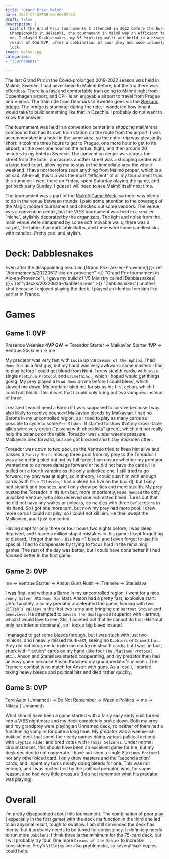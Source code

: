 ```yaml
---
title: "Grand Prix: Malmö"
date: 2022-07-02T00:00:00+02:00
draft: false
description: | 
  Last of the Grand Prix tournaments I attended in 2022 before the European
  Championship in Helsinki, the tournament in Malmö was an efficient trip for
  me. I played Dabblesnakes, my V5 Ministry multi-act build to a disappointing
  result of 0GW 0VP, after a combination of poor play and some insanely poor
  luck.
image: malmo.jpg
categories:
- "tournaments"

---
```

The last Grand Prix in the Covid-prolonged 2019-2022 season was held in Malmö,
Sweden. I had never been to Malmö before, but the trip there was effortless.
There is a fast and comfortable train going to Malmö right from Copenhagen
airport, and CPH is an enjoyable airport to travel from Prague and Vienna. The
train ride from Denmark to Sweden goes via
the [Øresund bridge](https://en.wikipedia.org/wiki/%C3%98resund_Bridge). The
bridge is stunning; during the ride, I wondered how long it would take to build
something like that in Czechia. I probably do not want to know the answer.

The tournament was held in a convention center in a shopping mall/arena compound
that had its own train station on the route from the airport. I was accommodated
in a hotel in the same area, so the entire trip was pleasantly short: it took me
three hours to get to Prague, one more hour to get to its airport, a little over
one hour on the actual flight, and then around 20 minutes to my hotel in Sweden.
The convention center was across the street from the hotel, and across another
street was a shopping center with a large food court, allowing me to stay in the
immediate area the whole weekend. I have not therefore seen anything from Malmö
proper, which is a bit sad. All-in-all, this trip was the most “efficient” of
all my tournament trips this summer: I went there on Friday, spent Saturday
playing the game, and got back early Sunday. I guess I will need to see Malmö
itself next time.

The tournament was a part of the [Malmö Game Week](https://malmogameweek.com/),
so there was plenty to do in the venue between rounds: I paid some attention to
the coverage of the Magic modern tournament and checked out some vendors. The
venue was a convention center, but the VtES tournament was held in a smaller
“niche”, stylishly decorated by the organizers. The light and noise from the
main venue were dampened by some soft movable walls, there was a carpet, the
tables had dark tablecloths, and there were some candlesticks with candles.
Pretty cool and stylish.

# Deck: Dabblesnakes

Even after the disappointing result on [Grand Prix: Aix-en-Provence]({{< ref "/tournaments/20220617-aix-en-provence" >}} "Grand Prix tournament in Aix-en-Provence"),
I gave my build of V5 Ministry called [Dabblesnakes]({{< ref "/decks/20220624-dabblesnakes" >}} "Dabblesnakes")
another shot because I enjoyed playing the deck. I played an identical version
like earlier in France.

# Games

## Game 1: 0VP

Presence Weenies **4VP GW** →️ Toreador Starter →️ Malkavian Starter **1VP** →️
Ventrue Stickmen →️ me

My predator was very fast with `Lodin` up via `Dreams of the Sphinx`. I
had `Nonu Dis` as a first guy, but my hand was very awkward: some masters I had
to play before I could get blood from Noni. I drew stealth cards, with just a
single `Platinum Protocol` and `CrimethInc.`, which I hoped would get things
going. My prey played a `Mind Numb` on me before I could bleed, which slowed me
down. My predator bled me for six as his first action, which I could not block.
This meant that I could only bring out two vampires instead of three.

I realized I would need a Baron if I was supposed to survive because I was also
likely to receive bounced Malkavian bleeds by Malkavian. I had no Barons in my
uncontrolled region, so I tried to play as many cards as possible to cycle to
some `Fee Stakes`. It started to show that my cross-table allies were very
green ("playing with checklists" green), which did not really help the balance
on the table. Toreador was under weenie pressure. Malkavian bled forward, but
she got blocked and hit by Stickmen often.

Toreador was down to two pool, so the Ventrue tried to keep him alive and passed
a `Parity Shift` moving three pool from my prey to the Toreador. I was also
getting bled but not by full force; I am unsure whether my predator wanted me to
do more damage forward or he did not have the cards. He pulled out a fourth
vampire as the only unlocked one. I still tried to go forward; my prey was at
eight, so in theory, I could oust him with enough cards (with `Club Illusion`, I
had a bleed for five on the board), but I only had stealth and bounces, and I
only drew politics and more stealth. My prey ousted the Toreador in his turn
but, more importantly, `Mind Numbed` the only unlocked Ventrue, who also
received one redirected bleed. Turns out that he did not have any wakes or
unlocks, so he dies with three `Deflections` in his hand. So I got one more
turn, but now my prey had more pool. I drew more cards I could not play, so I
could not kill him. He then swept the Malkavian, and I just conceded.

Having slept for only three or four hours two nights before, I was sleep
deprived, and I made a million stupid mistakes in this game: I kept forgetting
to discard, I forgot that `Nonu Dis` has +1 bleed, and I even forgot to use his
special. I had to compensate by trying to focus hard in the remaining games. The
rest of the day was better, but I could have done better if I had focused better
in the first game.

## Game 2: 0VP

me →️ Ventrue Starter →️ Anson Guns Rush →️ !Tremere →️ Stanislava

I was first, and without a Baron in my uncontrolled region, I went for a
nice `Jenny Silver` into `Nonu Dis` start. Anson had a pretty fast, explosive
start. Unfortunately, also my predator accelerated the game, leading with
two `Zillah’s Valleys` in the first two turns and bringing out `Hartmut Stover`
and `Genevieve`. He attempted to `Govern the Unaligned` at superior with
Hartmut, which I would love to see. Still, I pointed out that he cannot do
that (Hartmut only has inferior dominate), so I took a big bleed instead.

I managed to get some bleeds through, but I was stuck with just two minions, and
I heavily missed multi-act, seeing no `Dabblers` or `CrimethInc.`. Prey did not
block me to make me choke on stealth cards, but I was, in fact, stuck with *
action* cards on my hand (like four `The Platinum Protocol`, etc.). Anson and
Stanislava started cooperating, and my predator then had an easy game because
Anson thrashed my grandpredator's minions. The Tremere combat is no match for
Anson with guns. As a result, I started taking heavy bleeds and political hits
and died rather quickly.

## Game 3: 0VP

Tero Aalto (Unnamed) →️ Do Not Remember →️ Weenie Politics →️ me →️ Nikica (
Unnamed)

What should have been a game started with a fairly easy early oust turned into a
VtES nightmare and my deck completely broke down. Both my prey and my grandprey
were playing an Unnamed deck, so neither of them had a functioning vampire for
quite a long time. My predator was a weenie-ish political deck that spent their
early games doing various political actions with `Cryptic Rider` and bred votes
with `Praxis Seizures`. Under normal circumstances, this should have been an
excellent game for me, but my deck decided to not cooperate. I have not seen a
single `Platinum Protocol` nor any other bleed card. I only drew masters and the
“second action” cards, and I spent my turns mostly doing bleeds for one. This
was not enough, and I was ousted first by the political predator, who, for some
reason, also had very little pressure (I do not remember what his predator was
playing).

# Overall

I’m pretty disappointed about this tournament. The combination of poor play (
especially in the first game) with the deck malfunction in the third one led to
an abysmal result, tough to swallow. I am still convinced the deck has merits,
but it probably needs to be tuned for consistency. It definitely needs to run
more `Dabblers`; I think three is the minimum for the 75-card deck, but I will
probably try four. One more `Dreams of the Sphinx` to increase consistency.
Prey’s `Villeins` are also problematic, so several `Wash` copies could help.
